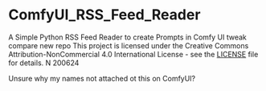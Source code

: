 # ComfyUI_RSS_Feed_Reader
A Simple Python RSS Feed Reader to create Prompts in Comfy UI
tweak compare new repo
This project is licensed under the Creative Commons Attribution-NonCommercial 4.0 International License - see the [LICENSE](LICENSE) file for details.
N 200624

Unsure why my names not attached ot this on ComfyUI?
